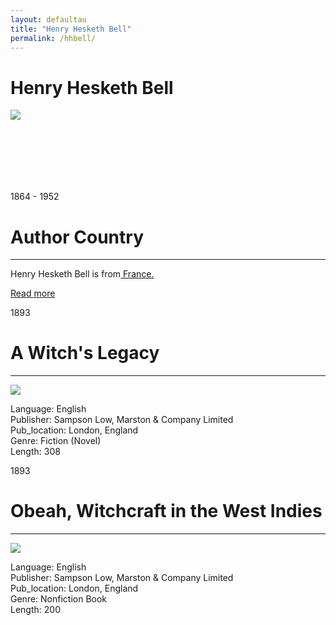 ```yaml
---
layout: defaultau
title: "Henry Hesketh Bell"
permalink: /hhbell/
---
```

<!-- partial:index.partial.html -->
<div class="content">
    <h1>Henry Hesketh Bell</h1>
    <div class="quote">
        <div><img src="https://upload.wikimedia.org/wikipedia/en/6/6a/Portrait_of_Sir_Henry_Hesketh_Joudou_Bell.jpg" class="logo"></div>
    </div>
    <div class="timeline">
        <div style="padding-bottom:100px;"></div>
        <div class="block">
            <div class="date right"><p class="right"> 1864 - 1952 </p></div>
            <div class="dot"></div>
            <div class="left first">
            <div class="author_country">
                <h1>Author Country</h1><hr>
            <div class="aclocation"><p>Henry Hesketh Bell is from<a href="{{ site.baseurl }}/17"> France.</a></p></div>
                <div class="acreadmore"><a href="https://en.wikipedia.org/wiki/Henry_Hesketh_Bell" target="_blank">Read more</a></div>
            </div>
            </div>
        </div>
        <div class="block">
            <div class="date left"><p class="left">1893</p></div>
            <div class="dot"></div>
            <div class="right">
                <h1>A Witch's Legacy</h1><hr>
                <p><img src="https://i2.wp.com/ecda.northeastern.edu/wp-content/uploads/2018/08/witcheslegacy.png?w=860&ssl=1.jpg"></p>
                <p>
                Language: English<br/>
                Publisher: Sampson Low, Marston & Company Limited<br/>
                Pub_location: London, England<br/>
                Genre: Fiction (Novel)<br/>
                Length: 308</p>
            </div>
        </div>
        <div class="block">
            <div class="date right"><p class="right">1893</p></div>
            <div class="dot"></div>
            <div class="left hide">
                <h1>Obeah, Witchcraft in the West Indies</h1><hr>
                <p><img src="https://m.media-amazon.com/images/I/31fNwr5ZVZL._SY291_BO1,204,203,200_QL40_FMwebp_.jpg"></p>
                <p>Language: English<br/>
                Publisher: Sampson Low, Marston & Company Limited<br/>
                Pub_location: London, England<br/>
                Genre: Nonfiction Book<br/>
                Length: 200</p>
            </div>
        </div>
        </div>
  <!-- partial -->
<script src='https://cdnjs.cloudflare.com/ajax/libs/jquery/3.1.1/jquery.min.js'></script><script  src="{{ site.baseurl }}/assets/js/authorscript.js"></script>